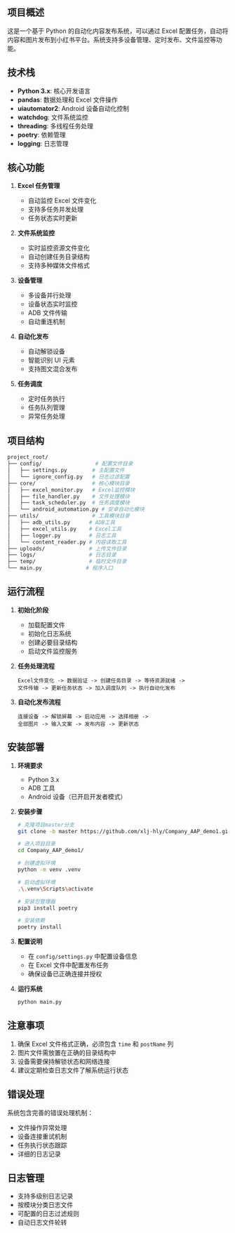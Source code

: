 ## 项目概述
这是一个基于 Python 的自动化内容发布系统，可以通过 Excel 配置任务，自动将内容和图片发布到小红书平台。系统支持多设备管理、定时发布、文件监控等功能。

## 技术栈
- **Python 3.x**: 核心开发语言
- **pandas**: 数据处理和 Excel 文件操作
- **uiautomator2**: Android 设备自动化控制
- **watchdog**: 文件系统监控
- **threading**: 多线程任务处理
- **poetry**: 依赖管理
- **logging**: 日志管理

## 核心功能
1. **Excel 任务管理**
   - 自动监控 Excel 文件变化
   - 支持多任务并发处理
   - 任务状态实时更新

2. **文件系统监控**
   - 实时监控资源文件变化
   - 自动创建任务目录结构
   - 支持多种媒体文件格式

3. **设备管理**
   - 多设备并行处理
   - 设备状态实时监控
   - ADB 文件传输
   - 自动重连机制

4. **自动化发布**
   - 自动解锁设备
   - 智能识别 UI 元素
   - 支持图文混合发布

5. **任务调度**
   - 定时任务执行
   - 任务队列管理
   - 异常任务处理

## 项目结构
```bash
project_root/
├── config/                 # 配置文件目录
│   ├── settings.py        # 主配置文件
│   └── ignore_config.py   # 日志过滤配置
├── core/                  # 核心模块目录
│   ├── excel_monitor.py   # Excel监控模块
│   ├── file_handler.py    # 文件处理模块
│   ├── task_scheduler.py  # 任务调度模块
│   └── android_automation.py # 安卓自动化模块
├── utils/                 # 工具模块目录
│   ├── adb_utils.py      # ADB工具
│   ├── excel_utils.py    # Excel工具
│   ├── logger.py         # 日志工具
│   └── content_reader.py # 内容读取工具
├── uploads/              # 上传文件目录
├── logs/                 # 日志目录
├── temp/                 # 临时文件目录
└── main.py              # 程序入口
```

## 运行流程
1. **初始化阶段**
   - 加载配置文件
   - 初始化日志系统
   - 创建必要目录结构
   - 启动文件监控服务

2. **任务处理流程**
   ```
   Excel文件变化 -> 数据验证 -> 创建任务目录 -> 等待资源就绪 -> 
   文件传输 -> 更新任务状态 -> 加入调度队列 -> 执行自动化发布
   ```

3. **自动化发布流程**
   ```
   连接设备 -> 解锁屏幕 -> 启动应用 -> 选择相册 -> 
   全部图片 -> 输入文案 -> 发布内容 -> 更新状态
   ```

## 安装部署
1. **环境要求**
   - Python 3.x
   - ADB 工具
   - Android 设备（已开启开发者模式）

2. **安装步骤**
   ```bash
   # 克隆项目master分支
   git clone -b master https://github.com/xlj-hly/Company_AAP_demo1.git

   # 进入项目目录
   cd Company_AAP_demo1/

   # 创建虚拟环境
   python -m venv .venv

   # 启动虚拟环境
   .\.venv\Scripts\activate

   # 安装包管理器
   pip3 install poetry

   # 安装依赖
   poetry install
   ```

3. **配置说明**
   - 在 `config/settings.py` 中配置设备信息
   - 在 Excel 文件中配置发布任务
   - 确保设备已正确连接并授权

4. **运行系统**
   ```bash
   python main.py
   ```

## 注意事项
1. 确保 Excel 文件格式正确，必须包含 `time` 和 `postName` 列
2. 图片文件需放置在正确的目录结构中
3. 设备需要保持解锁状态和网络连接
4. 建议定期检查日志文件了解系统运行状态

## 错误处理
系统包含完善的错误处理机制：
- 文件操作异常处理
- 设备连接重试机制
- 任务执行状态跟踪
- 详细的日志记录

## 日志管理
- 支持多级别日志记录
- 按模块分类日志文件
- 可配置的日志过滤规则
- 自动日志文件轮转
